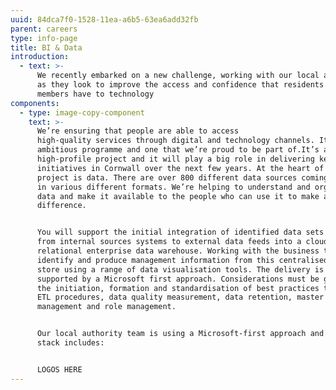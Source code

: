 ```yaml
---
uuid: 84dca7f0-1528-11ea-a6b5-63ea6add32fb
parent: careers
type: info-page
title: BI & Data
introduction:
  - text: >-
      We recently embarked on a new challenge, working with our local authority
      as they look to improve the access and confidence that residents and
      members have to technology
components:
  - type: image-copy-component
    text: >-
      We’re ensuring that people are able to access
      high-quality services through digital and technology channels. It’s an
      ambitious programme and one that we’re proud to be part of.It’s a
      high-profile project and it will play a big role in delivering key
      initiatives in Cornwall over the next few years. At the heart of the
      project is data. There are over 800 different data sources coming through
      in various different formats. We’re helping to understand and organise the
      data and make it available to the people who can use it to make a
      difference.      


      You will support the initial integration of identified data sets ranging
      from internal sources systems to external data feeds into a cloud based
      relational enterprise data warehouse. Working with the business to
      identify and produce management information from this centralised data
      store using a range of data visualisation tools. The delivery is primarily
      supported by a Microsoft first approach. Considerations must be given to
      the initiation, formation and standardisation of best practices to support
      ETL procedures, data quality measurement, data retention, master data
      management and role management.


      Our local authority team is using a Microsoft-first approach and the tech
      stack includes:


      LOGOS HERE
---
```


